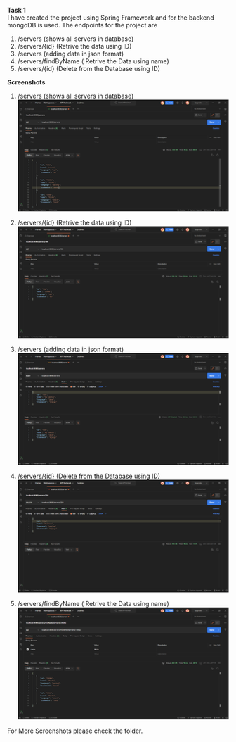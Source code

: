 <b>Task 1</b><br>
I have created the project using Spring Framework and for the backend mongoDB is used. The endpoints for the project are <br/>
1. /servers (shows all servers in database) <br/>
2. /servers/{id} (Retrive the data using ID) <br/>
3. /servers (adding data in json format) <br>
4. /servers/findByName ( Retrive the Data using name) <br/>
5. /servers/{id} (Delete from the Database using ID) <br/>

<b>Screenshots</b><br>

1. /servers (shows all servers in database) <br/>
<img src="Screenshots/get%20server%20with%20no%20parameters.png"> <br/>

2. /servers/{id} (Retrive the data using ID) <br/>
<img src="Screenshots/get%20server%20with%20parameter.png"> <br/>

3. /servers (adding data in json format) <br/>
<img src="Screenshots/adding%20server.png"> <br/>

4. /servers/{id} (Delete from the Database using ID) <br/>
<img src="Screenshots/delete%20server%20by%20id.png"> <br/>

5. /servers/findByName ( Retrive the Data using name) <br/>
<img src="Screenshots/find%20server%20with%20name.png"> <br/>

For More Screenshots please check the folder. <br/>

